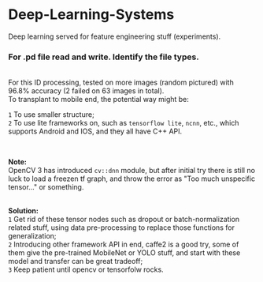 # Deep-Learning-Systems
Deep learning served for feature engineering stuff (experiments).

### For .pd file read and write. Identify the file types.

<br>
For this ID processing, tested on more images (random pictured) with 96.8% accuracy (2 failed on 63 images in total).<br>
To transplant to mobile end, the potential way might be:<br>

`1` To use smaller structure;<br>
`2` To use lite frameworks on, such as `tensorflow lite`, `ncnn`, etc., which supports Android and IOS, and they all have C++ API.<br>

<br>

**Note:**
<br>OpenCV 3 has introduced `cv::dnn` module, but after initial try there is still no luck to load a freezen tf graph, and throw the error as "Too much unspecific tensor..." or something. <br>
<br>

**Solution:**
<br> 
`1` Get rid of these tensor nodes such as dropout or batch-normalization related stuff, using data pre-processing to replace those functions for generalization;<br>
`2` Introducing other framework API in end, caffe2 is a good try, some of them give the pre-trained MobileNet or YOLO stuff, and start with these model and transfer can be great tradeoff;<br>
`3` Keep patient until opencv or tensorfolw rocks. <br>
